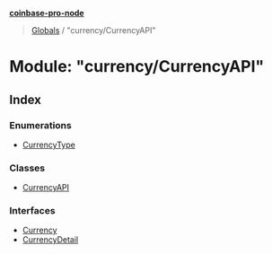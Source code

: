 **[coinbase-pro-node](../README.md)**

> [Globals](../globals.md) / "currency/CurrencyAPI"

# Module: "currency/CurrencyAPI"

## Index

### Enumerations

- [CurrencyType](../enums/_currency_currencyapi_.currencytype.md)

### Classes

- [CurrencyAPI](../classes/_currency_currencyapi_.currencyapi.md)

### Interfaces

- [Currency](../interfaces/_currency_currencyapi_.currency.md)
- [CurrencyDetail](../interfaces/_currency_currencyapi_.currencydetail.md)
